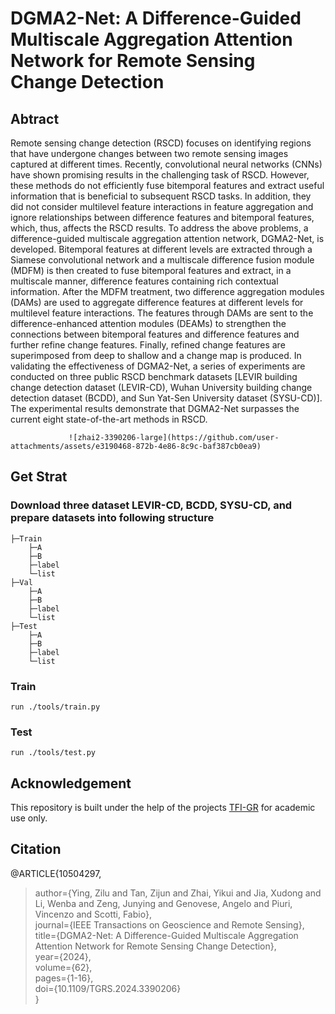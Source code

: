 # DGMA2-Net: A Difference-Guided Multiscale Aggregation Attention Network for Remote Sensing Change Detection

## Abtract

Remote sensing change detection (RSCD) focuses on identifying regions that have undergone changes between two remote sensing images captured at different times. Recently, convolutional neural networks (CNNs) have shown promising results in the challenging task of RSCD. However, these methods do not efficiently fuse bitemporal features and extract useful information that is beneficial to subsequent RSCD tasks. In addition, they did not consider multilevel feature interactions in feature aggregation and ignore relationships between difference features and bitemporal features, which, thus, affects the RSCD results. To address the above problems, a difference-guided multiscale aggregation attention network, DGMA2-Net, is developed. Bitemporal features at different levels are extracted through a Siamese convolutional network and a multiscale difference fusion module (MDFM) is then created to fuse bitemporal features and extract, in a multiscale manner, difference features containing rich contextual information. After the MDFM treatment, two difference aggregation modules (DAMs) are used to aggregate difference features at different levels for multilevel feature interactions. The features through DAMs are sent to the difference-enhanced attention modules (DEAMs) to strengthen the connections between bitemporal features and difference features and further refine change features. Finally, refined change features are superimposed from deep to shallow and a change map is produced. In validating the effectiveness of DGMA2-Net, a series of experiments are conducted on three public RSCD benchmark datasets [LEVIR building change detection dataset (LEVIR-CD), Wuhan University building change detection dataset (BCDD), and Sun Yat-Sen University dataset (SYSU-CD)]. The experimental results demonstrate that DGMA2-Net surpasses the current eight state-of-the-art methods in RSCD.

                 ![zhai2-3390206-large](https://github.com/user-attachments/assets/e3190468-872b-4e86-8c9c-baf387cb0ea9)

## Get Strat

### Download three dataset LEVIR-CD, BCDD, SYSU-CD, and prepare datasets into following structure

```
├─Train
    ├─A
    ├─B
    ├─label
    └─list
├─Val
    ├─A
    ├─B
    ├─label
    └─list
├─Test
    ├─A
    ├─B
    ├─label
    └─list
```

### Train

```
run ./tools/train.py
```

### Test

```
run ./tools/test.py
```

## Acknowledgement

This repository is built under the help of the projects [TFI-GR](https://github.com/guanyuezhen/TFI-GR) for academic use only.

## Citation

@ARTICLE{10504297,  

>author={Ying, Zilu and Tan, Zijun and Zhai, Yikui and Jia, Xudong and Li, Wenba and Zeng, Junying and Genovese, Angelo and Piuri, Vincenzo and Scotti, Fabio},  
>journal={IEEE Transactions on Geoscience and Remote Sensing},  
>title={DGMA2-Net: A Difference-Guided Multiscale Aggregation Attention Network for Remote Sensing Change Detection},  
>year={2024},  
>volume={62},  
>pages={1-16},  
>doi={10.1109/TGRS.2024.3390206}   
>}
